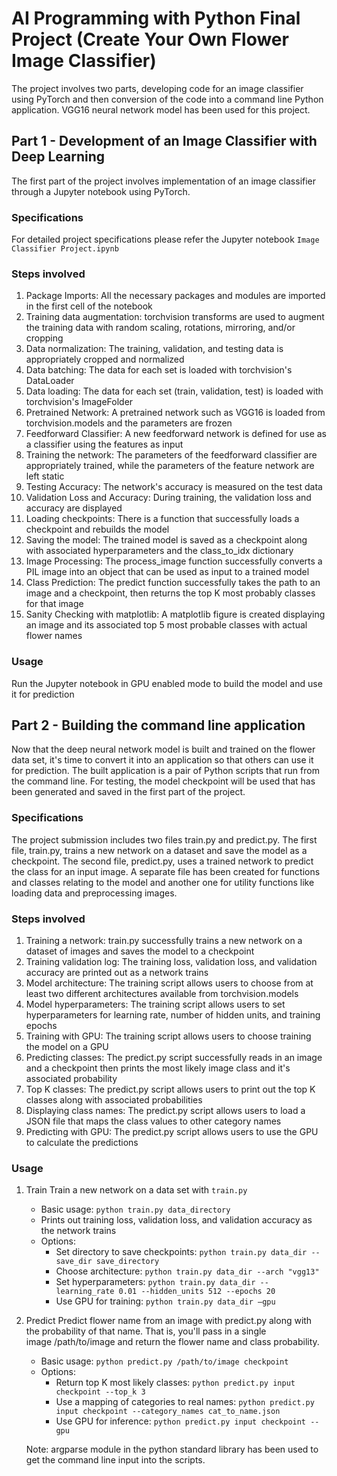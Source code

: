 # AI Programming with Python Final Project (Create Your Own Flower Image Classifier)

The project involves two parts, developing code for an image classifier using PyTorch and then conversion of the code into a command line Python application. VGG16 neural network model has been used for this project.

## Part 1 - Development of an Image Classifier with Deep Learning 

The first part of the project involves implementation of an image classifier through a Jupyter notebook using PyTorch.

### Specifications
For detailed project specifications please refer the Jupyter notebook ```Image Classifier Project.ipynb```

### Steps involved
1) Package Imports: All the necessary packages and modules are imported in the first cell of the notebook
2) Training data augmentation: torchvision transforms are used to augment the training data with random scaling, rotations, mirroring, and/or cropping
3) Data normalization: The training, validation, and testing data is appropriately cropped and normalized
4) Data batching: The data for each set is loaded with torchvision's DataLoader
5) Data loading: The data for each set (train, validation, test) is loaded with torchvision's ImageFolder
6) Pretrained Network: A pretrained network such as VGG16 is loaded from torchvision.models and the parameters are frozen
7) Feedforward Classifier: A new feedforward network is defined for use as a classifier using the features as input
8) Training the network: The parameters of the feedforward classifier are appropriately trained, while the parameters of the feature network are left static
9) Testing Accuracy: The network's accuracy is measured on the test data
10) Validation Loss and Accuracy: During training, the validation loss and accuracy are displayed
11) Loading checkpoints: There is a function that successfully loads a checkpoint and rebuilds the model
12) Saving the model: The trained model is saved as a checkpoint along with associated hyperparameters and the class_to_idx dictionary
13) Image Processing: The process_image function successfully converts a PIL image into an object that can be used as input to a trained model
14) Class Prediction: The predict function successfully takes the path to an image and a checkpoint, then returns the top K most probably classes for that image
15) Sanity Checking with matplotlib: A matplotlib figure is created displaying an image and its associated top 5 most probable classes with actual flower names

### Usage
Run the Jupyter notebook in GPU enabled mode to build the model and use it for prediction

## Part 2 - Building the command line application

Now that the deep neural network model is built and trained on the flower data set, it's time to convert it into an application so that others can use it for prediction. The built application is a pair of Python scripts that run from the command line. For testing, the model checkpoint will be used that has been generated and saved in the first part of the project.

### Specifications
The project submission includes two files train.py and predict.py. The first file, train.py, trains a new network on a dataset and save the model as a checkpoint. The second file, predict.py, uses a trained network to predict the class for an input image. A separate file has been created for functions and classes relating to the model and another one for utility functions like loading data and preprocessing images.

### Steps involved
1) Training a network: train.py successfully trains a new network on a dataset of images and saves the model to a checkpoint
2) Training validation log: The training loss, validation loss, and validation accuracy are printed out as a network trains
3) Model architecture: The training script allows users to choose from at least two different architectures available from torchvision.models
4) Model hyperparameters: The training script allows users to set hyperparameters for learning rate, number of hidden units, and training epochs
5) Training with GPU: The training script allows users to choose training the model on a GPU
6) Predicting classes: The predict.py script successfully reads in an image and a checkpoint then prints the most likely image class and it's associated probability
7) Top K classes: The predict.py script allows users to print out the top K classes along with associated probabilities
8) Displaying class names: The predict.py script allows users to load a JSON file that maps the class values to other category names
9) Predicting with GPU: The predict.py script allows users to use the GPU to calculate the predictions

### Usage
1. Train
Train a new network on a data set with ```train.py```
    - Basic usage: ```python train.py data_directory```
    - Prints out training loss, validation loss, and validation accuracy as the network trains
    - Options:
        - Set directory to save checkpoints: ```python train.py data_dir --save_dir save_directory```
        - Choose architecture: ```python train.py data_dir --arch "vgg13"```
        - Set hyperparameters: ```python train.py data_dir --learning_rate 0.01 --hidden_units 512 --epochs 20```
        - Use GPU for training: ```python train.py data_dir –gpu```
2. Predict
Predict flower name from an image with predict.py along with the probability of that name. That is, you'll pass in a single image /path/to/image and return the flower name and class probability.
    - Basic usage: ```python predict.py /path/to/image checkpoint```
    - Options:
        - Return top K most likely classes: ```python predict.py input checkpoint --top_k 3```
        - Use a mapping of categories to real names: ```python predict.py input checkpoint --category_names cat_to_name.json```
        - Use GPU for inference: ```python predict.py input checkpoint --gpu```
        
	Note: argparse module in the python standard library has been used to get the command line input into the scripts.

